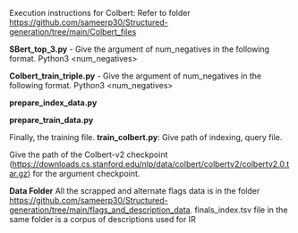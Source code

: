 Execution instructions for Colbert: 
Refer to folder https://github.com/sameerp30/Structured-generation/tree/main/Colbert_files


**SBert_top_3.py** - Give the argument of num_negatives in the following format. Python3 <file name> <num_negatives>

**Colbert_train_triple.py** - Give the argument of num_negatives in the following format. Python3 <file name> <num_negatives>

**prepare_index_data.py**

**prepare_train_data.py**

Finally, the training file. 
**train_colbert.py**: Give path of indexing, query file. 

Give the path of the Colbert-v2 checkpoint (https://downloads.cs.stanford.edu/nlp/data/colbert/colbertv2/colbertv2.0.tar.gz) for the argument checkpoint.

**Data Folder**
All the scrapped and alternate flags data is in the folder https://github.com/sameerp30/Structured-generation/tree/main/flags_and_description_data. finals_index.tsv file in the same folder is a corpus of descriptions used for IR
